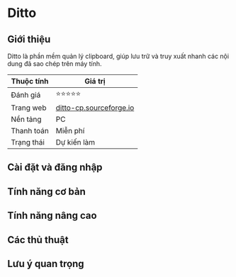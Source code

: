 # Ditto

## Giới thiệu

Ditto là phần mềm quản lý clipboard, giúp lưu trữ và truy xuất nhanh các nội dung đã sao chép trên máy tính.

| Thuộc tính         | Giá trị                                  |
|--------------------|------------------------------------------|
| Đánh giá           | ⭐⭐⭐⭐⭐                                   |
| Trang web          | [ditto-cp.sourceforge.io](https://ditto-cp.sourceforge.io) |
| Nền tảng           | PC                                       |
| Thanh toán         | Miễn phí                                 |
| Trạng thái         | Dự kiến làm                              |

## Cài đặt và đăng nhập

## Tính năng cơ bản

## Tính năng nâng cao

## Các thủ thuật

## Lưu ý quan trọng
